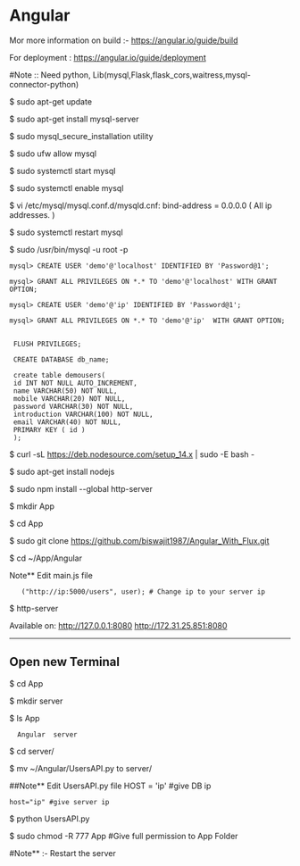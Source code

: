 # Angular


Mor more information on build :- https://angular.io/guide/build

For deployment : https://angular.io/guide/deployment


#Note :: Need python, Lib(mysql,Flask,flask_cors,waitress,mysql-connector-python)

 $ sudo apt-get update
 
 $ sudo apt-get install mysql-server
 
 $ sudo mysql_secure_installation utility
 
 $ sudo ufw allow mysql
 
 $ sudo systemctl start mysql
 
 $ sudo systemctl enable mysql
 
 $ vi /etc/mysql/mysql.conf.d/mysqld.cnf:
 	bind-address		= 0.0.0.0 ( All ip addresses. )
	
 $ sudo systemctl restart mysql
 
 $ sudo /usr/bin/mysql -u root -p
      
	mysql> CREATE USER 'demo'@'localhost' IDENTIFIED BY 'Password@1';
	
	mysql> GRANT ALL PRIVILEGES ON *.* TO 'demo'@'localhost' WITH GRANT OPTION;
	
	mysql> CREATE USER 'demo'@'ip' IDENTIFIED BY 'Password@1';
	
	mysql> GRANT ALL PRIVILEGES ON *.* TO 'demo'@'ip'  WITH GRANT OPTION;
	
	 
	 FLUSH PRIVILEGES;
	 
	 CREATE DATABASE db_name;
	 
	 create table demousers(
	 id INT NOT NULL AUTO_INCREMENT,
	 name VARCHAR(50) NOT NULL,
	 mobile VARCHAR(20) NOT NULL,
	 password VARCHAR(30) NOT NULL,
	 introduction VARCHAR(100) NOT NULL,
	 email VARCHAR(40) NOT NULL,
	 PRIMARY KEY ( id )
	 );
	 

 $ curl -sL https://deb.nodesource.com/setup_14.x | sudo -E bash -
 
 $ sudo apt-get install nodejs
 
 $ sudo npm install --global http-server
 
 $ mkdir App
 
 $ cd App
 
 $ sudo git clone https://github.com/biswajit1987/Angular_With_Flux.git
 
 $ cd ~/App/Angular
 
 Note** Edit  main.js file 
 

       ("http://ip:5000/users", user); # Change ip to your server ip


 
 $ http-server
 
 Available on:
  http://127.0.0.1:8080
  http://172.31.25.851:8080

 ---------------------------
 Open new Terminal
 ---------------------------
 
 $ cd App
 
 $ mkdir server
 
 $  ls App
 
      Angular  server
	  
 $ cd server/
 
 $ mv ~/Angular/UsersAPI.py to server/
 
 ##Note** Edit UsersAPI.py file
 	HOST = 'ip' #give DB ip
	
	host="ip" #give server ip

 
 $ python UsersAPI.py

 $ sudo chmod -R 777 App #Give full permission to App Folder
 
 #Note** :- Restart the server
 
